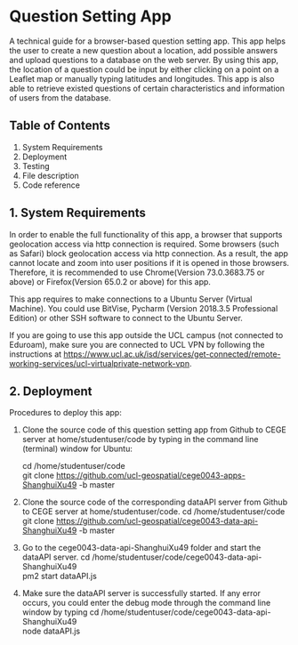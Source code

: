 # Question Setting App
A technical guide for a browser-based question setting app. This app helps the user to create a new
question about a location, add possible answers and upload questions to a database on the web
server. By using this app, the location of a question could be input by either clicking on a point on a
Leaflet map or manually typing latitudes and longitudes. This app is also able to retrieve existed
questions of certain characteristics and information of users from the database.

## Table of Contents
1. System Requirements
2. Deployment
3. Testing
4. File description
5. Code reference

## 1. System Requirements
In order to enable the full functionality of this app, a browser that supports geolocation access
via http connection is required. Some browsers (such as Safari) block geolocation access via
http connection. As a result, the app cannot locate and zoom into user positions if it is opened
in those browsers. Therefore, it is recommended to use Chrome(Version 73.0.3683.75 or above)
or Firefox(Version 65.0.2 or above) for this app.

This app requires to make connections to a Ubuntu Server (Virtual Machine). You could
use BitVise, Pycharm (Version 2018.3.5 Professional Edition) or other SSH software to connect
to the Ubuntu Server.

If you are going to use this app outside the UCL campus (not connected to Eduroam), make
sure you are connected to UCL VPN by following the instructions
at https://www.ucl.ac.uk/isd/services/get-connected/remote-working-services/ucl-virtualprivate-network-vpn.

## 2. Deployment
Procedures to deploy this app:
1. Clone the source code of this question setting app from Github to CEGE server at home/studentuser/code by typing in the command line (terminal) window for Ubuntu:

     cd /home/studentuser/code </br>
     git clone https://github.com/ucl-geospatial/cege0043-apps-ShanghuiXu49 -b master 
     
 2. Clone the source code of the corresponding dataAPI server from Github to CEGE server at home/studentuser/code.
     cd /home/studentuser/code </br>
     git clone https://github.com/ucl-geospatial/cege0043-data-api-ShanghuiXu49 -b master
     
 3. Go to the cege0043-data-api-ShanghuiXu49 folder and start the dataAPI server.
     cd /home/studentuser/code/cege0043-data-api-ShanghuiXu49 </br>
     pm2 start dataAPI.js

 4. Make sure the dataAPI server is successfully started. If any error occurs, you could enter the debug mode through the command line window by typing
     cd /home/studentuser/code/cege0043-data-api-ShanghuiXu49 </br>
     node dataAPI.js


